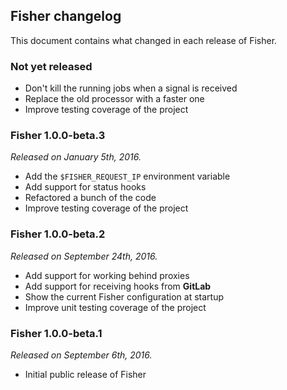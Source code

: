 ## Fisher changelog

This document contains what changed in each release of Fisher.

### Not yet released

* Don't kill the running jobs when a signal is received
* Replace the old processor with a faster one
* Improve testing coverage of the project

### Fisher 1.0.0-beta.3

*Released on January 5th, 2016.*

* Add the `$FISHER_REQUEST_IP` environment variable
* Add support for status hooks
* Refactored a bunch of the code
* Improve testing coverage of the project

### Fisher 1.0.0-beta.2

*Released on September 24th, 2016.*

* Add support for working behind proxies
* Add support for receiving hooks from **GitLab**
* Show the current Fisher configuration at startup
* Improve unit testing coverage of the project

### Fisher 1.0.0-beta.1

*Released on September 6th, 2016.*

* Initial public release of Fisher
